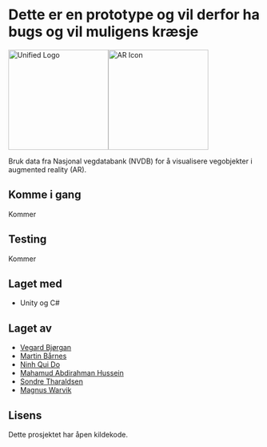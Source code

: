# Dette er en prototype og vil derfor ha bugs og vil muligens kræsje

<img src="https://github.com/NinhDo/IT2901/blob/master/Assets/Images/VegAR_MAIN_LOGO-01.png" alt="Unified Logo" width=200/><img src="https://github.com/NinhDo/IT2901/blob/master/Assets/Images/VegAR_LOGO.png" alt="AR Icon" width=200 float/>

Bruk data fra Nasjonal vegdatabank (NVDB) for å visualisere vegobjekter i augmented reality (AR).

## Komme i gang
Kommer

## Testing
Kommer

## Laget med
- Unity og C#

## Laget av
- [Vegard Bjørgan](https://github.com/vegabj)
- [Martin Bårnes](https://github.com/barnes89)
- [Ninh Qui Do](https://github.com/NinhDo)
- [Mahamud Abdirahman Hussein](https://github.com/uxud)
- [Sondre Tharaldsen](https://github.com/sontha)
- [Magnus Warvik](https://github.com/mwarvik)

## Lisens
Dette prosjektet har åpen kildekode.
